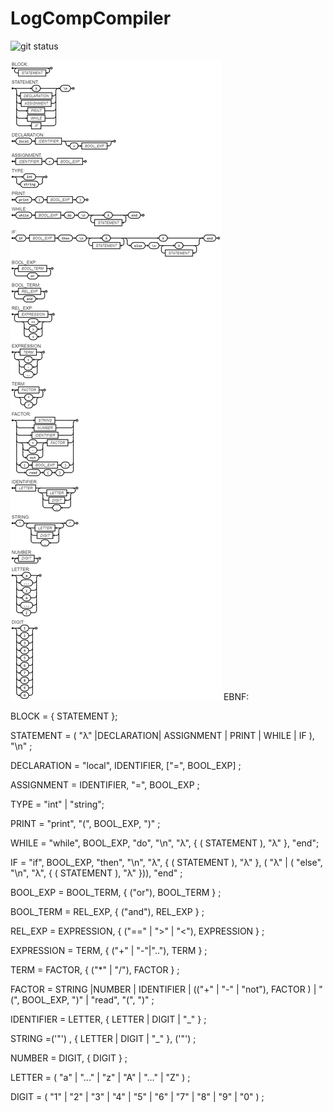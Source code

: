 # LogCompCompiler
![git status]( http://3.129.230.99/svg/Aranh4/LogCompCompiler/)

![imagem](/diagrama.jpg)
EBNF:

BLOCK = { STATEMENT };

STATEMENT = ( "λ" |DECLARATION| ASSIGNMENT | PRINT | WHILE | IF ), "\n" ;

DECLARATION = "local", IDENTIFIER,  ["=", BOOL_EXP] ;

ASSIGNMENT = IDENTIFIER,  "=", BOOL_EXP ;

TYPE = "int" | "string";


PRINT = "print", "(", BOOL_EXP, ")" ;

WHILE = "while", BOOL_EXP, "do", "\n", "λ", { ( STATEMENT ), "λ" }, "end";

IF = "if", BOOL_EXP, "then", "\n", "λ", { ( STATEMENT ), "λ" }, ( "λ" | ( "else", "\n", "λ", { ( STATEMENT ), "λ" })), "end" ;

BOOL_EXP = BOOL_TERM, { ("or"), BOOL_TERM } ;

BOOL_TERM = REL_EXP, { ("and"), REL_EXP } ;

REL_EXP = EXPRESSION, { ("==" | ">" | "<"), EXPRESSION } ;

EXPRESSION = TERM, { ("+" | "-"|".."), TERM } ;

 TERM = FACTOR, { ("*" | "/"), FACTOR } ;

 FACTOR = STRING |NUMBER | IDENTIFIER | (("+" | "-" | "not"), FACTOR ) | "(", BOOL_EXP, ")" | "read", "(", ")" ;

IDENTIFIER = LETTER, { LETTER | DIGIT | "_" } ;

STRING =('"') , { LETTER | DIGIT | "_" }, ('"')  ;

NUMBER = DIGIT, { DIGIT } ;

LETTER = ( "a" | "..." | "z" | "A" | "..." | "Z" ) ;

DIGIT = ( "1" | "2" | "3" | "4" | "5" | "6" | "7" | "8" | "9" | "0" ) ;